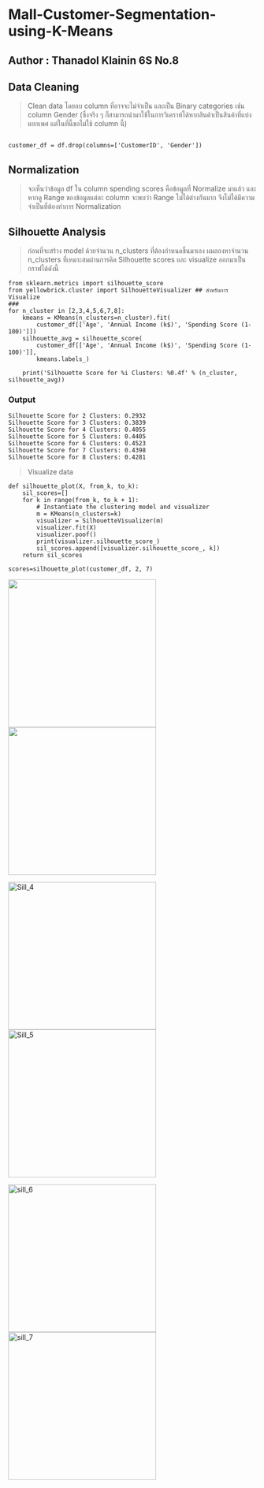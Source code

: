 # Mall-Customer-Segmentation-using-K-Means
## Author : Thanadol Klainin 6S No.8


## Data Cleaning

> Clean data โดยลบ column ที่อาจจะไม่จำเป็น และเป็น Binary categories เช่่น column Gender (ซึ่งจริง ๆ ก็สามารถนำมาใช้ในการวิเคราห์ได้หากสินค้าเป็นสินค้าที่แบ่งแยกเพศ แต่ในที่นี้ขอไม่ใช้ column นี้)

~~~

customer_df = df.drop(columns=['CustomerID', 'Gender'])
~~~

## Normalization

> จะเห็นว่าข้อมูล df ใน column spending scores คือข้อมูลที่ Normalize มาแล้ว และหากดู Range ของข้อมูลแต่ละ column จะพบว่า Range ไม่ได้ต่างกันมาก จึงไม่ได้มีความจำเป็นที่ต้องทำการ Normalization 

## Silhouette Analysis

> ก่อนที่จะสร้าง model ด้วยจำนวน n_clusters ที่ต้องกำหนดขึ้นมาเอง ผมลองหาจำนวน n_clusters ที่เหมาะสมผ่านการคิด Silhouette scores และ visualize ออกมาเป็นกราฟได้ดังนี้

~~~
from sklearn.metrics import silhouette_score
from yellowbrick.cluster import SilhouetteVisualizer ## สำหรับการ Visualize 
###
for n_cluster in [2,3,4,5,6,7,8]:
    kmeans = KMeans(n_clusters=n_cluster).fit(
        customer_df[['Age', 'Annual Income (k$)', 'Spending Score (1-100)']])
    silhouette_avg = silhouette_score(
        customer_df[['Age', 'Annual Income (k$)', 'Spending Score (1-100)']], 
        kmeans.labels_)
    
    print('Silhouette Score for %i Clusters: %0.4f' % (n_cluster, silhouette_avg))
~~~    

### Output

~~~
Silhouette Score for 2 Clusters: 0.2932
Silhouette Score for 3 Clusters: 0.3839
Silhouette Score for 4 Clusters: 0.4055
Silhouette Score for 5 Clusters: 0.4405
Silhouette Score for 6 Clusters: 0.4523
Silhouette Score for 7 Clusters: 0.4398
Silhouette Score for 8 Clusters: 0.4281
~~~

> Visualize data

~~~
def silhouette_plot(X, from_k, to_k):
    sil_scores=[]
    for k in range(from_k, to_k + 1):
        # Instantiate the clustering model and visualizer
        m = KMeans(n_clusters=k)
        visualizer = SilhouetteVisualizer(m)
        visualizer.fit(X) 
        visualizer.poof() 
        print(visualizer.silhouette_score_)
        sil_scores.append([visualizer.silhouette_score_, k])
    return sil_scores
    
scores=silhouette_plot(customer_df, 2, 7)
~~~

<img src="https://user-images.githubusercontent.com/67301601/143690230-f690d70b-a53b-4c0a-ab1a-0f79aa0dc41a.png"  height="300">  <img src="https://user-images.githubusercontent.com/67301601/143690232-7bbf187a-124e-4739-8589-30c67644cf1e.png"  height="300">

<img height="300" alt="Sill_4" src="https://user-images.githubusercontent.com/67301601/143690234-71fa5e1d-0b45-4010-be62-d394e793a7d0.png"> <img height="300" alt="Sill_5" src="https://user-images.githubusercontent.com/67301601/143690235-c629fa7c-0871-45a8-ab00-27cc8f0b0a71.png">

<img height="300" alt="sill_6" src="https://user-images.githubusercontent.com/67301601/143690236-28ba09e1-3166-4d00-b067-97794390306e.png"> <img height="300" alt="sill_7" src="https://user-images.githubusercontent.com/67301601/143690237-b87aa686-5073-43f9-bf64-afdc533243e2.png">



